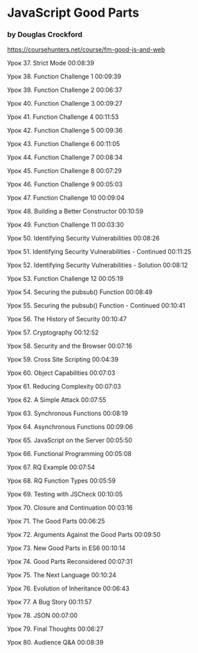 # JavaScript Good Parts
### by Douglas Crockford
https://coursehunters.net/course/fm-good-js-and-web

Урок 37. Strict Mode 00:08:39

Урок 38. Function Challenge 1 00:09:39

Урок 39. Function Challenge 2 00:06:37

Урок 40. Function Challenge 3 00:09:27

Урок 41. Function Challenge 4 00:11:53

Урок 42. Function Challenge 5 00:09:36

Урок 43. Function Challenge 6 00:11:05

Урок 44. Function Challenge 7 00:08:34

Урок 45. Function Challenge 8 00:07:29

Урок 46. Function Challenge 9 00:05:03

Урок 47. Function Challenge 10 00:09:04

Урок 48. Building a Better Constructor 00:10:59

Урок 49. Function Challenge 11 00:03:30

Урок 50. Identifying Security Vulnerabilities 00:08:26

Урок 51. Identifying Security Vulnerabilities - Continued 00:11:25

Урок 52. Identifying Security Vulnerabilities - Solution 00:08:12

Урок 53. Function Challenge 12 00:05:19

Урок 54. Securing the pubsub() Function 00:08:49

Урок 55. Securing the pubsub() Function - Continued 00:10:41

Урок 56. The History of Security 00:10:47

Урок 57. Cryptography 00:12:52

Урок 58. Security and the Browser 00:07:16

Урок 59. Cross Site Scripting 00:04:39

Урок 60. Object Capabilities 00:07:03

Урок 61. Reducing Complexity 00:07:03

Урок 62. A Simple Attack 00:07:55

Урок 63. Synchronous Functions 00:08:19

Урок 64. Asynchronous Functions 00:09:06

Урок 65. JavaScript on the Server 00:05:50

Урок 66. Functional Programming 00:05:08

Урок 67. RQ Example 00:07:54

Урок 68. RQ Function Types 00:05:59

Урок 69. Testing with JSCheck 00:10:05

Урок 70. Closure and Continuation 00:03:16

Урок 71. The Good Parts 00:06:25

Урок 72. Arguments Against the Good Parts 00:09:50

Урок 73. New Good Parts in ES6 00:10:14

Урок 74. Good Parts Reconsidered 00:07:31

Урок 75. The Next Language 00:10:24

Урок 76. Evolution of Inheritance 00:06:43

Урок 77. A Bug Story 00:11:57

Урок 78. JSON 00:07:00

Урок 79. Final Thoughts 00:06:27

Урок 80. Audience Q&A 00:08:39
